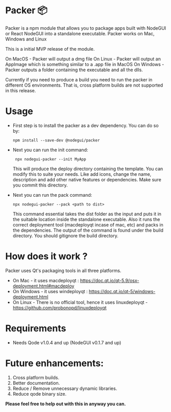# Packer 📦

Packer is a npm module that allows you to package apps built with NodeGUI or React NodeGUI into a standalone executable. Packer works on Mac, Windows and Linux

This is a initial MVP release of the module. 

On MacOS - Packer will output a dmg file
On Linux - Packer will output an AppImage which is something similar to a .app file in MacOS
On Windows - Packer outputs a folder containing the executable and all the dlls.

Currently if you need to produce a build you need to run the packer in different OS environments. That is, cross platform builds are not supported in this release. 

# Usage

- First step is to install the packer as a dev dependency. You can do so by:
  
  `npm install --save-dev @nodegui/packer`

- Next you can run the init command:
  
  ` npx nodegui-packer --init MyApp`
  
  This will produce the deploy directory containing the template. You can modify this to suite your needs. Like add icons, change the name, description and add other native features or dependencies. Make sure you commit this directory.

- Next you can run the pack command:
  
  `npx nodegui-packer --pack <path to dist>`
  
  This command essential takes the dist folder as the input and puts it in the suitable location inside the standalone executable. Also it runs the correct deployment tool (macdeployqt incase of mac, etc) and packs in the dependencies. The output of the command is found under the build directory. You should gitignore the build directory.

# How does it work ?

Packer uses Qt's packaging tools in all three platforms.

- On Mac - it uses macdeployqt : https://doc.qt.io/qt-5.9/osx-deployment.html#macdeploy
- On Windows - it uses windeployqt : https://doc.qt.io/qt-5/windows-deployment.html
- On Linux - There is no official tool, hence it uses linuxdeployqt - https://github.com/probonopd/linuxdeployqt


# Requirements
- Needs Qode v1.0.4 and up (NodeGUI v0.1.7 and up)


# Future enhancements:

1. Cross platform builds.
2. Better documentation.
3. Reduce / Remove unnecessary dynamic libraries.
4. Reduce qode binary size.

**Please feel free to help out with this in anyway you can.**

